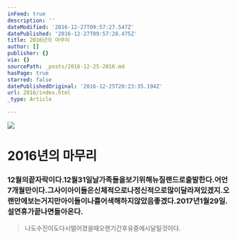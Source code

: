 ```yaml
---
inFeed: true
description: ''
dateModified: '2016-12-27T09:57:27.547Z'
datePublished: '2016-12-27T09:57:28.475Z'
title: 2016년의 마무리
author: []
publisher: {}
via: {}
sourcePath: _posts/2016-12-25-2016.md
hasPage: true
starred: false
datePublishedOriginal: '2016-12-25T20:23:35.194Z'
url: 2016/index.html
_type: Article

---
```

![](https://the-grid-user-content.s3-us-west-2.amazonaws.com/501dfddc-c228-4eb8-b45a-5439788de384.jpg)

# 2016년의 마무리

### 12월의끝자락이다.12월31일날가족들을보기위해뉴질랜드로출발한다.어언7개월만이다.그사이아이들은신체적으로나정신적으로많이달라져있겠지.오랜만에보는거지만아이들이나를어색해하지않았음좋겠다.2017년1월29일.설연휴가끝나면돌아온다.

> 나도수진이도다시떨어졌을때오랜기간후유증에시달릴것이다.